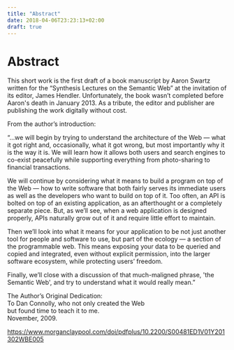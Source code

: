```yaml
---
title: "Abstract"
date: 2018-04-06T23:23:13+02:00
draft: true
---
```


# Abstract

This short work is the first draft of a book manuscript by Aaron Swartz written
for the “Synthesis Lectures on the Semantic Web” at the invitation of its editor,
James Hendler. Unfortunately, the book wasn’t completed before Aaron's death in
January 2013. As a tribute, the editor and publisher are publishing the work
digitally without cost.

From the author’s introduction:

“…we will begin by trying to understand the architecture of the Web —
what it got right and, occasionally, what it got wrong, but most importantly why
it is the way it is. We will learn how it allows both users and search engines to
co-exist peacefully while supporting everything from photo-sharing to financial
transactions.

We will continue by considering what it means to build a program on top of
the Web — how to write software that both fairly serves its immediate users as well
as the developers who want to build on top of it. Too often, an API is bolted on top
of an existing application, as an afterthought or a completely separate piece. But,
as we’ll see, when a web application is designed properly, APIs naturally grow out
of it and require little effort to maintain.

Then we’ll look into what it means for your application to be not just another
tool for people and software to use, but part of the ecology — a section of the
programmable web. This means exposing your data to be queried and copied and
integrated, even without explicit permission, into the larger software ecosystem,
while protecting users’ freedom.

Finally, we’ll close with a discussion of that much-maligned phrase, 'the
Semantic Web', and try to understand what it would really mean.”

The Author’s Original Dedication:  
To Dan Connolly, who not only created the Web  
but found time to teach it to me.  
November, 2009.

https://www.morganclaypool.com/doi/pdfplus/10.2200/S00481ED1V01Y201302WBE005
